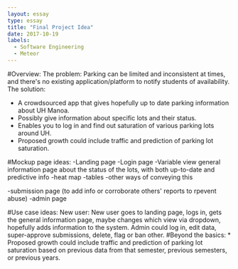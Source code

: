 ```yaml
---
layout: essay
type: essay
title: "Final Project Idea"
date: 2017-10-19
labels:
  - Software Engineering
  - Meteor
---
```



#Overview:
The problem: 
Parking can be limited and inconsistent at times, and there's no existing application/platform to notify students of availability. 
The solution: 

* A crowdsourced app that gives hopefully up to date parking information about UH Manoa. 
* Possibly give information about specific lots and their status.
* Enables you to log in and find out saturation of various parking lots around UH.
* Proposed growth could include traffic and prediction of parking lot saturation. 



#Mockup page ideas:
-Landing page
-Login page
-Variable view general information page about the status of the lots, with both up-to-date and predictive info
  -heat map
  -tables
  -other ways of conveying this

-submission page (to add info or corroborate others' reports to rpevent abuse)
-admin page
  

#Use case ideas:
New user:
      New user goes to landing page, logs in, gets the general information page, maybe changes which view via dropdown, hopefully adds information to the system.
      Admin could log in, edit data, super-approve submissions, delete, flag or ban other. 
#Beyond the basics:
      * Proposed growth could include traffic and prediction of parking lot saturation based on previous data from that semester, previous semesters, or previous years.
